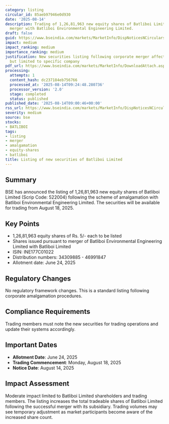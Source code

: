```yaml
---
category: listing
circular_id: 85aeb97946e0d930
date: '2025-08-14'
description: Trading of 1,26,81,963 new equity shares of Batliboi Limited following
  merger with Batliboi Environmental Engineering Limited.
draft: false
guid: https://www.bseindia.com/markets/MarketInfo/DispNoticesNCirculars.aspx?Noticeid={FE36B1A4-15FD-4A4B-B1B6-DD34538AB6CD}&noticeno=20250814-10&dt=08/14/2025&icount=10&totcount=10&flag=0
impact: medium
impact_ranking: medium
importance_ranking: medium
justification: New securities listing following corporate merger affects trading operations
  but limited to specific company
pdf_url: https://www.bseindia.com/markets/MarketInfo/DownloadAttach.aspx?id=20250814-10&attachedId=
processing:
  attempts: 1
  content_hash: dc237184eb756766
  processed_at: '2025-08-14T09:24:48.280736'
  processor_version: '2.0'
  stage: completed
  status: published
published_date: '2025-08-14T09:00:46+00:00'
rss_url: https://www.bseindia.com/markets/MarketInfo/DispNoticesNCirculars.aspx?Noticeid={FE36B1A4-15FD-4A4B-B1B6-DD34538AB6CD}&noticeno=20250814-10&dt=08/14/2025&icount=10&totcount=10&flag=0
severity: medium
source: bse
stocks:
- BATLIBOI
tags:
- listing
- merger
- amalgamation
- equity-shares
- batliboi
title: Listing of new securities of Batliboi Limited
---
```


## Summary

BSE has announced the listing of 1,26,81,963 new equity shares of Batliboi Limited (Scrip Code: 522004) following the scheme of amalgamation with Batliboi Environmental Engineering Limited. The securities will be available for trading from August 18, 2025.

## Key Points

- 1,26,81,963 equity shares of Rs. 5/- each to be listed
- Shares issued pursuant to merger of Batliboi Environmental Engineering Limited with Batliboi Limited
- ISIN: INE177C01022
- Distribution numbers: 34309885 - 46991847
- Allotment date: June 24, 2025

## Regulatory Changes

No regulatory framework changes. This is a standard listing following corporate amalgamation procedures.

## Compliance Requirements

Trading members must note the new securities for trading operations and update their systems accordingly.

## Important Dates

- **Allotment Date**: June 24, 2025
- **Trading Commencement**: Monday, August 18, 2025
- **Notice Date**: August 14, 2025

## Impact Assessment

Moderate impact limited to Batliboi Limited shareholders and trading members. The listing increases the total tradeable shares of Batliboi Limited following the successful merger with its subsidiary. Trading volumes may see temporary adjustment as market participants become aware of the increased share count.